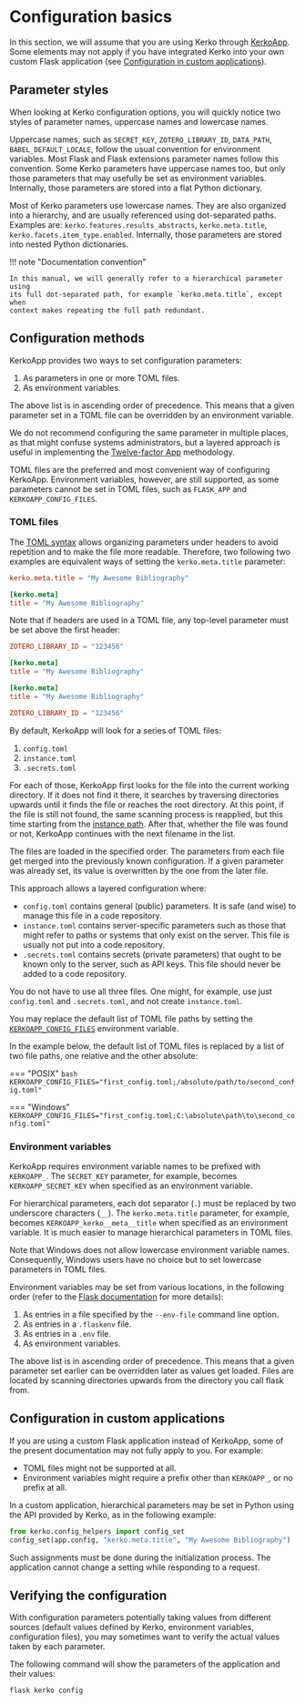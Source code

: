 # Configuration basics

In this section, we will assume that you are using Kerko through [KerkoApp].
Some elements may not apply if you have integrated Kerko into your own custom
Flask application (see [Configuration in custom
applications](#configuration-in-custom-applications)).

## Parameter styles

When looking at Kerko configuration options, you will quickly notice two styles
of parameter names, uppercase names and lowercase names.

Uppercase names, such as `SECRET_KEY`, `ZOTERO_LIBRARY_ID`, `DATA_PATH`,
`BABEL_DEFAULT_LOCALE`, follow the usual convention for environment variables.
Most Flask and Flask extensions parameter names follow this convention. Some
Kerko parameters have uppercase names too, but only those parameters that may
usefully be set as environment variables. Internally, those parameters are
stored into a flat Python dictionary.

Most of Kerko parameters use lowercase names. They are also organized into a
hierarchy, and are usually referenced using dot-separated paths. Examples are:
`kerko.features.results_abstracts`, `kerko.meta.title`,
`kerko.facets.item_type.enabled`. Internally, those parameters are stored into
nested Python dictionaries.

!!! note "Documentation convention"

    In this manual, we will generally refer to a hierarchical parameter using
    its full dot-separated path, for example `kerko.meta.title`, except when
    context makes repeating the full path redundant.

## Configuration methods

KerkoApp provides two ways to set configuration parameters:

1. As parameters in one or more TOML files.
1. As environment variables.

The above list is in ascending order of precedence. This means that a given
parameter set in a TOML file can be overridden by an environment variable.

We do not recommend configuring the same parameter in multiple places, as that
might confuse systems administrators, but a layered approach is useful in
implementing the [Twelve-factor App](https://12factor.net/config) methodology.

TOML files are the preferred and most convenient way of configuring KerkoApp.
Environment variables, however, are still supported, as some parameters cannot
be set in TOML files, such as `FLASK_APP` and `KERKOAPP_CONFIG_FILES`.

### TOML files

The [TOML syntax][TOML] allows organizing parameters under headers to avoid
repetition and to make the file more readable. Therefore, two following two
examples are equivalent ways of setting the `kerko.meta.title` parameter:

```toml title="TOML example 1"
kerko.meta.title = "My Awesome Bibliography"
```

```toml title="TOML example 2"
[kerko.meta]
title = "My Awesome Bibliography"
```

Note that if headers are used in a TOML file, any top-level parameter must be
set above the first header:

```toml title="Correct TOML example"
ZOTERO_LIBRARY_ID = "123456"

[kerko.meta]
title = "My Awesome Bibliography"
```

```toml title="Incorrect TOML example"
[kerko.meta]
title = "My Awesome Bibliography"

ZOTERO_LIBRARY_ID = "123456"
```

By default, KerkoApp will look for a series of TOML files:

1. `config.toml`
1. `instance.toml`
1. `.secrets.toml`

For each of those, KerkoApp first looks for the file into the current working
directory. If it does not find it there, it searches by traversing directories
upwards until it finds the file or reaches the root directory. At this point, if
the file is still not found, the same scanning process is reapplied, but this
time starting from the [instance path](config-params.md#instance_path). After
that, whether the file was found or not, KerkoApp continues with the next
filename in the list.

The files are loaded in the specified order. The parameters from each file get
merged into the previously known configuration. If a given parameter was already
set, its value is overwritten by the one from the later file.

This approach allows a layered configuration where:

- `config.toml` contains general (public) parameters. It is safe (and wise) to
  manage this file in a code repository.
- `instance.toml` contains server-specific parameters such as those that might
  refer to paths or systems that only exist on the server. This file is usually
  not put into a code repository.
- `.secrets.toml` contains secrets (private parameters) that ought to be known
  only to the server, such as API keys. This file should never be added to a
  code repository.

You do not have to use all three files. One might, for example, use just
`config.toml` and `.secrets.toml`, and not create `instance.toml`.

You may replace the default list of TOML file paths by setting the
[`KERKOAPP_CONFIG_FILES`](config-params.md#config_files) environment variable.

In the example below, the default list of TOML files is replaced by a list of
two file paths, one relative and the other absolute:

=== "POSIX"
    ```bash
    KERKOAPP_CONFIG_FILES="first_config.toml;/absolute/path/to/second_config.toml"
    ```

=== "Windows"
    ```
    KERKOAPP_CONFIG_FILES="first_config.toml;C:\absolute\path\to\second_config.toml"
    ```

### Environment variables

KerkoApp requires environment variable names to be prefixed with `KERKOAPP_`.
The `SECRET_KEY` parameter, for example, becomes `KERKOAPP_SECRET_KEY` when
specified as an environment variable.

For hierarchical parameters, each dot separator (`.`) must be replaced by two
underscore characters (`__`). The `kerko.meta.title` parameter, for example,
becomes `KERKOAPP_kerko__meta__title` when specified as an environment variable.
It is much easier to manage hierarchical parameters in TOML files.

Note that Windows does not allow lowercase environment variable names.
Consequently, Windows users have no choice but to set lowercase parameters in
TOML files.

Environment variables may be set from various locations, in the following order
(refer to the [Flask documentation][Flask_dotenv] for more details):

1. As entries in a file specified by the `--env-file` command line option.
1. As entries in a `.flaskenv` file.
1. As entries in a `.env` file.
1. As environment variables.

The above list is in ascending order of precedence. This means that a given
parameter set earlier can be overridden later as values get loaded. Files are
located by scanning directories upwards from the directory you call flask from.

## Configuration in custom applications

If you are using a custom Flask application instead of KerkoApp, some of the
present documentation may not fully apply to you. For example:

- TOML files might not be supported at all.
- Environment variables might require a prefix other than `KERKOAPP_`, or no
  prefix at all.

In a custom application, hierarchical parameters may be set in Python using the
API provided by Kerko, as in the following example:

```python title="Setting a configuration parameter in Python"
from kerko.config_helpers import config_set
config_set(app.config, "kerko.meta.title", "My Awesome Bibliography")
```

Such assignments must be done during the initialization process. The application
cannot change a setting while responding to a request.

## Verifying the configuration

With configuration parameters potentially taking values from different sources
(default values defined by Kerko, environment variables, configuration files),
you may sometimes want to verify the actual values taken by each parameter.

The following command will show the parameters of the application and their
values:

```bash
flask kerko config
```


[Flask_dotenv]: https://flask.palletsprojects.com/en/2.3.x/cli/#environment-variables-from-dotenv
[Flask_instance_folder]: https://flask.palletsprojects.com/en/2.3.x/config/#instance-folders
[KerkoApp]: https://github.com/whiskyechobravo/kerkoapp
[TOML]: https://toml.io/
